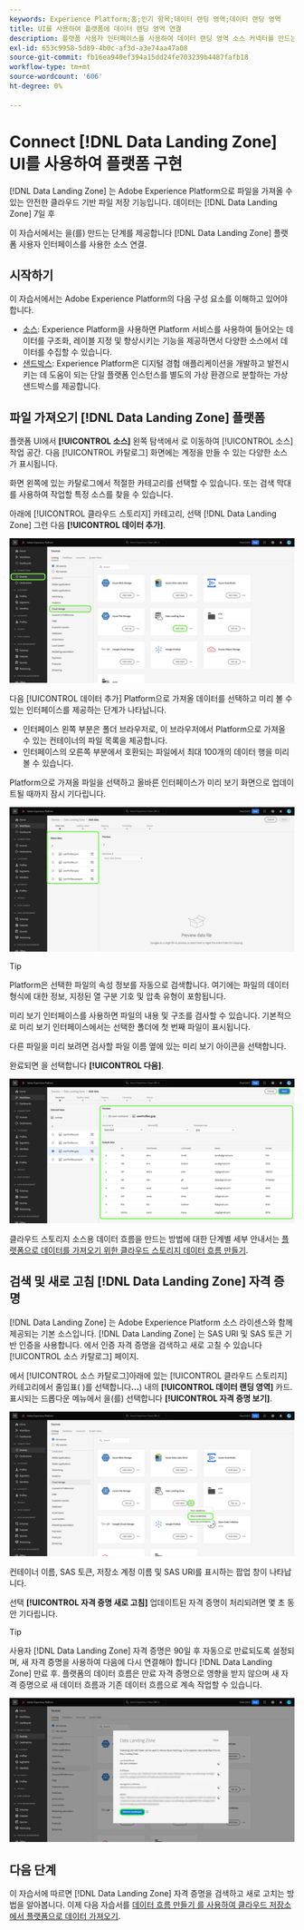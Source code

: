 ```yaml
---
keywords: Experience Platform;홈;인기 항목;데이터 랜딩 영역;데이터 랜딩 영역
title: UI를 사용하여 플랫폼에 데이터 랜딩 영역 연결
description: 플랫폼 사용자 인터페이스를 사용하여 데이터 랜딩 영역 소스 커넥터를 만드는 방법을 알아봅니다.
exl-id: 653c9958-5d89-4b0c-af3d-a3e74aa47a08
source-git-commit: fb16ea940ef394a15dd24fe703239b4487fafb18
workflow-type: tm+mt
source-wordcount: '606'
ht-degree: 0%

---
```


# Connect [!DNL Data Landing Zone] UI를 사용하여 플랫폼 구현

[!DNL Data Landing Zone] 는 Adobe Experience Platform으로 파일을 가져올 수 있는 안전한 클라우드 기반 파일 저장 기능입니다. 데이터는 [!DNL Data Landing Zone] 7일 후

이 자습서에서는 을(를) 만드는 단계를 제공합니다 [!DNL Data Landing Zone] 플랫폼 사용자 인터페이스를 사용한 소스 연결.

## 시작하기

이 자습서에서는 Adobe Experience Platform의 다음 구성 요소를 이해하고 있어야 합니다.

* [소스](../../../../home.md): Experience Platform을 사용하면 Platform 서비스를 사용하여 들어오는 데이터를 구조화, 레이블 지정 및 향상시키는 기능을 제공하면서 다양한 소스에서 데이터를 수집할 수 있습니다.
* [샌드박스](../../../../../sandboxes/home.md): Experience Platform은 디지털 경험 애플리케이션을 개발하고 발전시키는 데 도움이 되는 단일 플랫폼 인스턴스를 별도의 가상 환경으로 분할하는 가상 샌드박스를 제공합니다.

## 파일 가져오기 [!DNL Data Landing Zone] 플랫폼

플랫폼 UI에서 **[!UICONTROL 소스]** 왼쪽 탐색에서 로 이동하여 [!UICONTROL 소스] 작업 공간. 다음 [!UICONTROL 카탈로그] 화면에는 계정을 만들 수 있는 다양한 소스가 표시됩니다.

화면 왼쪽에 있는 카탈로그에서 적절한 카테고리를 선택할 수 있습니다. 또는 검색 막대를 사용하여 작업할 특정 소스를 찾을 수 있습니다.

아래에 [!UICONTROL 클라우드 스토리지] 카테고리, 선택 [!DNL Data Landing Zone] 그런 다음 **[!UICONTROL 데이터 추가]**.

![카탈로그](../../../../images/tutorials/create/dlz/catalog.png)

다음 [!UICONTROL 데이터 추가] Platform으로 가져올 데이터를 선택하고 미리 볼 수 있는 인터페이스를 제공하는 단계가 나타납니다.

* 인터페이스 왼쪽 부분은 폴더 브라우저로, 이 브라우저에서 Platform으로 가져올 수 있는 컨테이너의 파일 목록을 제공합니다.
* 인터페이스의 오른쪽 부분에서 호환되는 파일에서 최대 100개의 데이터 행을 미리 볼 수 있습니다.

Platform으로 가져올 파일을 선택하고 올바른 인터페이스가 미리 보기 화면으로 업데이트될 때까지 잠시 기다립니다.

![add-data](../../../../images/tutorials/create/dlz/add-data.png)

>[!TIP]
>
>Platform은 선택한 파일의 속성 정보를 자동으로 검색합니다. 여기에는 파일의 데이터 형식에 대한 정보, 지정된 열 구분 기호 및 압축 유형이 포함됩니다.

미리 보기 인터페이스를 사용하면 파일의 내용 및 구조를 검사할 수 있습니다. 기본적으로 미리 보기 인터페이스에서는 선택한 폴더에 첫 번째 파일이 표시됩니다.

다른 파일을 미리 보려면 검사할 파일 이름 옆에 있는 미리 보기 아이콘을 선택합니다.

완료되면 을 선택합니다 **[!UICONTROL 다음]**.

![파일 감지](../../../../images/tutorials/create/dlz/file-detection.png)

클라우드 스토리지 소스용 데이터 흐름을 만드는 방법에 대한 단계별 세부 안내서는 [플랫폼으로 데이터를 가져오기 위한 클라우드 스토리지 데이터 흐름 만들기](../../dataflow/batch/cloud-storage.md).

## 검색 및 새로 고침 [!DNL Data Landing Zone] 자격 증명

[!DNL Data Landing Zone] 는 Adobe Experience Platform 소스 라이센스와 함께 제공되는 기본 소스입니다. [!DNL Data Landing Zone] 는 SAS URI 및 SAS 토큰 기반 인증을 사용합니다. 에서 인증 자격 증명을 검색하고 새로 고칠 수 있습니다 [!UICONTROL 소스 카탈로그] 페이지.

에서 [!UICONTROL 소스 카탈로그]아래에 있는 [!UICONTROL 클라우드 스토리지] 카테고리에서 줄임표( )를 선택합니다&#x200B;**...**) 내의 **[!UICONTROL 데이터 랜딩 영역]** 카드. 표시되는 드롭다운 메뉴에서 을(를) 선택합니다 **[!UICONTROL 자격 증명 보기]**.

![옵션](../../../../images/tutorials/create/dlz/options.png)

컨테이너 이름, SAS 토큰, 저장소 계정 이름 및 SAS URI를 표시하는 팝업 창이 나타납니다.

선택 **[!UICONTROL 자격 증명 새로 고침]** 업데이트된 자격 증명이 처리되려면 몇 초 동안 기다립니다.

>[!TIP]
>
>사용자 [!DNL Data Landing Zone] 자격 증명은 90일 후 자동으로 만료되도록 설정되며, 새 자격 증명을 사용하여 다음에 다시 연결해야 합니다 [!DNL Data Landing Zone] 만료 후. 플랫폼의 데이터 흐름은 만료 자격 증명으로 영향을 받지 않으며 새 자격 증명으로 새 데이터 흐름과 기존 데이터 흐름으로 계속 작업할 수 있습니다.

![자격 증명 보기](../../../../images/tutorials/create/dlz/credentials.png)

## 다음 단계

이 자습서에 따르면 [!DNL Data Landing Zone] 자격 증명을 검색하고 새로 고치는 방법을 알아봅니다. 이제 다음 자습서를 [데이터 흐름 만들기 를 사용하여 클라우드 저장소에서 플랫폼으로 데이터 가져오기](../../dataflow/batch/cloud-storage.md).
